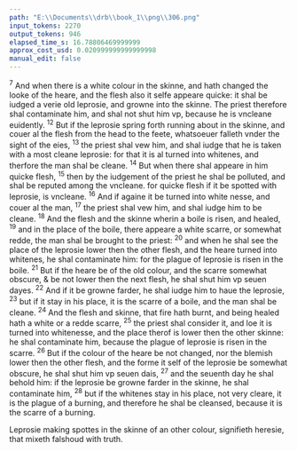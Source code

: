 ```yaml
---
path: "E:\\Documents\\drb\\book_1\\png\\306.png"
input_tokens: 2270
output_tokens: 946
elapsed_time_s: 16.78806469999999
approx_cost_usd: 0.020999999999999998
manual_edit: false
---
```

<sup>7</sup> And when there is a white colour in the
skinne, and hath changed the looke of the heare, and the
flesh also it selfe appeare quicke: it shal be iudged a verie
old leprosie, and growne into the skinne. The priest therefore
shal contaminate him, and shal not shut him vp, because he is
vncleane euidently. <sup>12</sup> But if the leprosie spring forth running
about in the skinne, and couer al the flesh from the head to
the feete, whatsoeuer falleth vnder the sight of the eies,
<sup>13</sup> the priest shal vew him, and shal iudge that he is taken with
a most cleane leprosie: for that it is al turned into whitenes,
and therfore the man shal be cleane. <sup>14</sup> But when
there shal appeare in him quicke flesh, <sup>15</sup> then by the iudgement of the priest he shal be polluted, and shal be reputed
among the vncleane. for quicke flesh if it be spotted with leprosie, is vncleane. <sup>16</sup> And if againe it be turned into white
nesse, and couer al the man, <sup>17</sup> the priest shal vew him, and
shal iudge him to be cleane. <sup>18</sup> And the flesh and the skinne
wherin a boile is risen, and healed, <sup>19</sup> and in the place of the
boile, there appeare a white scarre, or somewhat redde, the
man shal be brought to the priest: <sup>20</sup> and when he shal see
the place of the leprosie lower then the other flesh, and the
heare turned into whitenes, he shal contaminate him: for
the plague of leprosie is risen in the boile. <sup>21</sup> But if the heare
be of the old colour, and the scarre somewhat obscure, & be
not lower then the next flesh, he shal shut him vp seuen dayes.
<sup>22</sup> And if it be growne farder, he shal iudge him to haue the
leprosie, <sup>23</sup> but if it stay in his place, it is the scarre of a boile,
and the man shal be cleane. <sup>24</sup> And the flesh and skinne, that
fire hath burnt, and being healed hath a white or a redde
scarre, <sup>25</sup> the priest shal consider it, and loe it is turned into
whitenesse, and the place therof is lower then the other
skinne: he shal contaminate him, because the plague of leprosie is risen in the scarre. <sup>26</sup> But if the colour of the heare
be not changed, nor the blemish lower then the other flesh,
and the forme it self of the leprosie be somewhat obscure, he
shal shut him vp seuen dais, <sup>27</sup> and the seuenth day he shal behold him: if the leprosie be growne farder in the skinne, he
shal contaminate him, <sup>28</sup> but if the whitenes stay in his place,
not very cleare, it is the plague of a burning, and therefore
he shal be cleansed, because it is the scarre of a burning.

<aside>Leprosie making spottes in the skinne of an other colour, signifieth heresie, that mixeth falshoud with truth.</aside>

[^1]: S. Aug. li. 2. quest. Euang. q. 40.

[^2]: Sometimes that semeth leprosie, or heresie, which is not: wherof the priest is to iudge. Deut. 17.